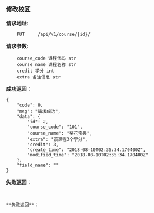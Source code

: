 ### 修改校区

**请求地址**:
```
    PUT     /api/v1/course/{id}/
```

**请求参数**:
```
    course_code 课程代码 str 
    course_name 课程名称 str   
    credit 学分 int 
    extra 备注信息 str
```


**成功返回**：
```
{
    "code": 0,
    "msg": "请求成功",
    "data": {
        "id": 2,
        "course_code": "101",
        "course_name": "葵花宝典",
        "extra": "该课程3个学分",
        "credit": 3,
        "create_time": "2018-08-10T02:35:34.170400Z",
        "modified_time": "2018-08-10T02:35:34.170400Z"
    },
    "field_name": ""
}
```

**失败返回**：
```


**失败返回**：
```

```